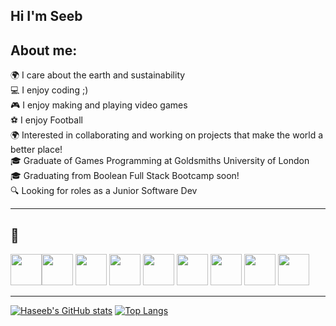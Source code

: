 Hi I'm Seeb
---
About me:
---
:earth_africa: I care about the earth and sustainability <br/>
:computer: I enjoy coding ;) <br/>
:video_game: I enjoy making and playing video games <br/>
⚽ I enjoy Football <br/>
🌍 Interested in collaborating and working on projects that make the world a better place! <br/>
:mortar_board: Graduate of Games Programming at Goldsmiths University of London <br/>
:mortar_board: Graduating from Boolean Full Stack Bootcamp soon! <br/>
🔍 Looking for roles as a Junior Software Dev <br/>

---
🧰 
---
<img src="https://cdn.jsdelivr.net/gh/devicons/devicon/icons/javascript/javascript-original.svg" height="50px"/><img src="https://cdn.jsdelivr.net/gh/devicons/devicon/icons/css3/css3-original.svg" height="50px"/> <img src="https://cdn.jsdelivr.net/gh/devicons/devicon/icons/html5/html5-original.svg" height="50px"/> <img src="https://cdn.jsdelivr.net/gh/devicons/devicon/icons/react/react-original-wordmark.svg" height="50px"/> <img src="https://cdn.jsdelivr.net/gh/devicons/devicon/icons/nodejs/nodejs-original-wordmark.svg" height="50px" />
  <img src="https://cdn.jsdelivr.net/gh/devicons/devicon/icons/postgresql/postgresql-plain-wordmark.svg" height="50px" /> <img src="https://cdn.jsdelivr.net/gh/devicons/devicon/icons/express/express-original-wordmark.svg" height="50px" />
 <img src="https://cdn.jsdelivr.net/gh/devicons/devicon/icons/csharp/csharp-original.svg" height="50px"/> <img src="https://cdn.jsdelivr.net/gh/devicons/devicon/icons/unity/unity-original-wordmark.svg" height="50px"/>


---




<!--
**polarbear23/polarbear23** is a ✨ _special_ ✨ repository because its `README.md` (this file) appears on your GitHub profile.
- 🔭 I’m currently working on a 
- 🌱 I’m currently learning at bool
- 👯 I’m looking to collaborate on ...
- 🤔 I’m looking for help with ...
- 💬 Ask me about ...
- 📫 How to reach me: ...
-->

[![Haseeb's GitHub stats](https://github-readme-stats.vercel.app/api?username=polarbear23&theme=great-gatsby&include_all_commits=true)](https://github.com/anuraghazra/github-readme-stats)
[![Top Langs](https://github-readme-stats.vercel.app/api/top-langs/?username=polarbear23&layout=compact)](https://github.com/anuraghazra/github-readme-stats)
